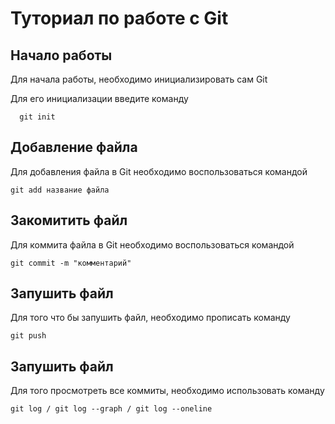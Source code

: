 # Туториал по работе с Git

## Начало работы

Для начала работы, необходимо инициализировать сам Git

Для его инициализации введите команду 

```
  git init
```

## Добавление файла

Для добавления файла в Git необходимо воспользоваться командой 

```
git add название файла
```

## Закомитить файл

Для коммита файла в Git необходимо воспользоваться командой 

```
git commit -m "комментарий"
```

## Запушить файл

Для того что бы запушить файл, необходимо прописать команду 

```
git push
```

## Запушить файл

Для того просмотреть все коммиты, необходимо использовать команду

```
git log / git log --graph / git log --oneline